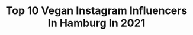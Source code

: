 ---
title: Top 10 Vegan Instagram Influencers In Hamburg In 2021
description: >-
  Find top vegan Instagram influencers in Hamburg in 2021. Most popular hashtags: #vegan #hamburg #happy #hamburgcity.
platform: Instagram
hits: 109
text_top: See the top-rated Instagram profiles on inBeat.
text_bottom: Our platform aggregates 109 Instagram influencers like this in Hamburg, Germany for you to collaborate.
profiles:
  - username: "anna.elisie"
    fullname: >-
      Anna Elisie | Ethical Vegan 🌿
    bio: >-
      🌕 Hummus & Nickerchen 🌓 post@veganmom.de 🌑 Alle Rezepte↓
    location: "Germany"
    followers: 49481
    engagement: 616
    commentsToLikes: 0.017106
    id: ckf5w4n7mqtzj0j23j6wa6chq
    verified: false
    hashtags: "#veganfood, #feedfeed, #rezepte, #herbstrezepte"
  - username: "pflanzlich.stark"
    fullname: >-
      pflanzlich.stark 🌱💪
    bio: >-
      Dein täglicher Input rund um den veganen Lebensstil 📬
    location: "Germany"
    followers: 126991
    engagement: 527
    commentsToLikes: 0.019276
    id: ck6u35jz8vucl0j714cafwws4
    verified: false
    hashtags: "#nachhaltigkeit, #umweltschutz, #kochenistliebe, #veganer"
  - username: "vegantaeglich"
    fullname: >-
      Täglich Fakten für Veganer
    bio: >-
      🌱 Der Nr.1 vegane Ratgeber 📚 Infos, Tipps und Rezepte für den veganen Lebensstil 📬Fragen/Kooperationen?➡️DM! 💡 Folge Uns für ein veganes Leben
    location: "Germany"
    followers: 38130
    engagement: 634
    commentsToLikes: 0.023267
    id: ckapadhv0vo430i78llehnvtg
    verified: false
    hashtags: "#veganhamburg, #veganismus, #hamburgvegan, #pflanzlicheern"
  - username: "flauschelle"
    fullname: >-
      ▪️Michelle ➰ Flauschelle▪️
    bio: >-
      ✖️#femaleintech ✖️Lifestyle| Beauty | Fashion
    location: "Germany"
    followers: 12901
    engagement: 798
    commentsToLikes: 0.294194
    id: ck5zpkc6fst9k0i14umrkisra
    verified: false
    hashtags: "#fashionactive, #germanblogger, #flauschelle, #gewinnspiel"
  - username: "sarghonaa"
    fullname: >-
      Sarghona Sultany
    bio: >-
      @glow.aesthetics_hh #hamburg mail:sarghona.sultany@web.de J❤️
    location: "Germany"
    followers: 30510
    engagement: 195
    commentsToLikes: 0.121049
    id: ck14kfcarp8vq0i19err44qjj
    verified: false
    hashtags: "#berlin, #family, #hh, #happy"
  - username: "sanae.decker"
    fullname: >-
      Sanae Decker - Yoga Teacher
    bio: >-
      YOGA - SELFLOVE - FEMALE EMPOWERMENT 💞 Ich unterstütze dich bei deiner Yogapraxis🙏🏼 Personal Yoga / Business Yoga / Classes Jetzt auch online! Vegan🌱
    location: "Germany"
    followers: 8532
    engagement: 521
    commentsToLikes: 0.035719
    id: ck8swofawepvm0j78mdg3uwat
    verified: false
    hashtags: "#sweatingbeauties, #yoga, #wirbleibenzuhause, #yogainhamburg"
  - username: "jennifer_prokopenkova"
    fullname: >-
      Jennifer Prokopenkova |Rostock
    bio: >-
      Für Selbstverwirklichung & Freiheit Kraftsport | Reisen | Gesundheit Inspiring healthy living around the world 🌍 LIVE INTERVIEW - MY STORY 👇🏽
    location: "Germany"
    followers: 27566
    engagement: 176
    commentsToLikes: 0.087785
    id: ckap38pjt20pi0i789l7zj0m6
    verified: false
    hashtags: "#warnem, #binzaufr, #bewusstleben, #rostockerm"
  - username: "rebeccasorayazaman"
    fullname: >-
      🖤
    bio: >-
      🎬Actress 🎭Film and Theatre. 🌱Vegan 📍Hamburg & Berlin
    location: "Germany"
    followers: 25339
    engagement: 507
    commentsToLikes: 0.008443
    id: ck0tymimnn9uk0i194h029xny
    verified: false
    hashtags: "#filmdiscovered, #moodyports, #onfilm, #ifyouleave"
  - username: "ashtray_arts"
    fullname: >-
      🌿Ashtray Arts🌿
    bio: >-
      🖤Doing Tattoos and Photoart 🖤 @ashtray_arts_tattoos 📸 @ashtray_arts_photography ✖️, Model, Vegan Activist, Youtuber 🏡 Hamburg
    location: "Germany"
    followers: 35322
    engagement: 331
    commentsToLikes: 0.023119
    id: ck5q8kv9y6osq0i11zp4eyw9k
    verified: false
    hashtags: "#selfie, #fantasyphotography, #gothgirl, #gothgoth"
  - username: "annashines_"
    fullname: >-
      Anna Shines �
    bio: >-
      � Wiesbaden � annax1303@gmail.com
    location: "Germany"
    followers: 75448
    engagement: 176
    commentsToLikes: 0.050042
    id: ck9h9qj7o9kb10j78o3rrk0c6
    verified: false
    hashtags: "#burgerheaven, #weloveburgers, #delicious, #pommesfrites"
---